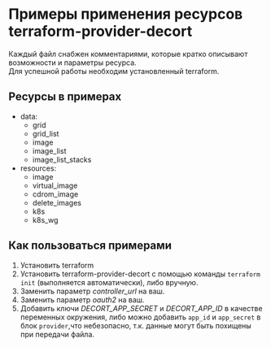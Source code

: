 # Примеры применения ресурсов terraform-provider-decort
Каждый файл снабжен комментариями, которые кратко описывают возможности и параметры ресурса.  
Для успешной работы необходим установленный terraform.
## Ресурсы в примерах
- data:
  - grid
  - grid_list
  - image
  - image_list
  - image_list_stacks
- resources:
  - image
  - virtual_image
  - cdrom_image
  - delete_images
  - k8s
  - k8s_wg

## Как пользоваться примерами
1. Установить terraform
2. Установить terraform-provider-decort с помощью команды `terraform init` (выполняется автоматически), либо вручную.
3. Заменить параметр *controller_url* на ваш.
4. Заменить параметр *oauth2* на ваш.
5. Добавить ключи 
*DECORT_APP_SECRET* и *DECORT_APP_ID* 
в качестве переменных окружения, либо 
можно добавить `app_id` и `app_secret` 
в блок `provider`,что небезопасно, т.к. данные
могут быть похищены при передачи файла.
